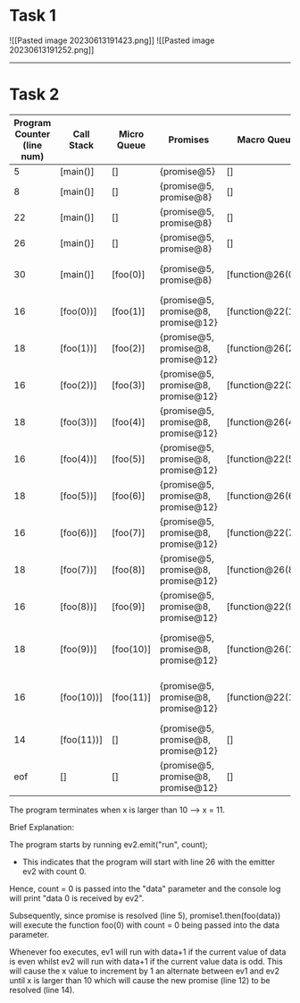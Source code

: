 # Task 1

![[Pasted image 20230613191423.png]]
![[Pasted image 20230613191252.png]]

---
# Task 2

| Program Counter (line num) | Call Stack | Micro Queue | Promises                           | Macro Queue      | Event Reg                                  | Console Output           |
| -------------------------- | ---------- | ----------- | ---------------------------------- | ---------------- | ------------------------------------------ | ------------------------ |
| 5                          | [main()]   | []          | {promise@5}                        | []               | {}                                         |                          |
| 8                          | [main()]   | []          | {promise@5, promise@8}             | []               | {}                                         |                          |
| 22                         | [main()]   | []          | {promise@5, promise@8}             | []               | {ev1.run:function@22}                      |                          |
| 26                         | [main()]   | []          | {promise@5, promise@8}             | []               | {ev1.run:function@22, ev2.run:function@26} |                          |
| 30                         | [main()]   | [foo(0)]    | {promise@5, promise@8}             | [function@26(0)] | {ev1.run:function@22, ev2.run:function@26} | "data 0 received by ev2" |
| 16                         | [foo(0))]  | [foo(1)]    | {promise@5, promise@8, promise@12} | [function@22(1)] | {ev1.run:function@22, ev2.run:function@26} | "data 1 received by ev1" |
| 18                         | [foo(1))]  | [foo(2)]    | {promise@5, promise@8, promise@12} | [function@26(2)] | {ev1.run:function@22, ev2.run:function@26} | "data 2 received by ev2" |
| 16                         | [foo(2))]   | [foo(3)]          | {promise@5, promise@8, promise@12} | [function@22(3)] | {ev1.run:function@22, ev2.run:function@26} |"data 3 received by ev1"                |
| 18                         | [foo(3))]   | [foo(4)]          | {promise@5, promise@8, promise@12} | [function@26(4)] | {ev1.run:function@22, ev2.run:function@26} |"data 4 received by ev2"                |
| 16                         | [foo(4))]   | [foo(5)]          | {promise@5, promise@8, promise@12} | [function@22(5)] | {ev1.run:function@22, ev2.run:function@26} |"data 5 received by ev1"                |
| 18                         | [foo(5))]   | [foo(6)]          | {promise@5, promise@8, promise@12} | [function@26(6)] | {ev1.run:function@22, ev2.run:function@26} |"data 6 received by ev2"                |
| 16                         | [foo(6))]   | [foo(7)]          | {promise@5, promise@8, promise@12} | [function@22(7)] | {ev1.run:function@22, ev2.run:function@26} |"data 7 received by ev1"                |
| 18                         | [foo(7))]   | [foo(8)]          | {promise@5, promise@8, promise@12} | [function@26(8)] | {ev1.run:function@22, ev2.run:function@26} |"data 8 received by ev2"                |
| 16                         | [foo(8))]   | [foo(9)]          | {promise@5, promise@8, promise@12} | [function@22(9)] | {ev1.run:function@22, ev2.run:function@26} |"data 9 received by ev1"                |
| 18                         | [foo(9))]   | [foo(10)]          | {promise@5, promise@8, promise@12} | [function@26(10)] | {ev1.run:function@22, ev2.run:function@26} |"data 10 received by ev2"                |
| 16                         | [foo(10))]   | [foo(11)]          | {promise@5, promise@8, promise@12} | [function@22(11)] | {ev1.run:function@22, ev2.run:function@26} |"data 11 received by ev1"                |
| 14                         | [foo(11))]   | []          | {promise@5, promise@8, promise@12} | [] | {ev1.run:function@22, ev2.run:function@26} |             |
| eof                         | []   | []          | {promise@5, promise@8, promise@12} | [] | {ev1.run:function@22, ev2.run:function@26} |             |

The program terminates when x is larger than 10 --> x = 11.

Brief Explanation:

The program starts by running ev2.emit("run", count); 
- This indicates that the program will start with line 26 with the emitter ev2 with count 0.

Hence, count = 0 is passed into the "data" parameter and the console log will print "data 0 is received by ev2". 

Subsequently, since promise is resolved (line 5), promise1.then(foo(data)) will execute the function foo(0) with count = 0 being passed into the data parameter.

Whenever foo executes, ev1 will run with data+1 if the current value of data is even whilst ev2 will run with data+1 if the current value data is odd. This will cause the x value to increment by 1 an alternate between ev1 and ev2 until x is larger than 10 which will cause the new promise (line 12) to be resolved (line 14).





